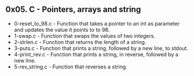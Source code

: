 ## 0x05. C - Pointers, arrays and string
* 0-reset_to_98.c - Function that takes a pointer to an int as parameter and updates the value it points to to 98.
* 1-swap.c - Function that swaps the values of two integers.
* 2-strlen.c - Function that returns the length of a string.
* 3-puts.c - Function that prints a string, followed by a new line, to stdout.
* 4-print_rev.c - Function that prints a string, in reverse, followed by a new line.
* 5-rev_string.c - Function that reverses a string.
